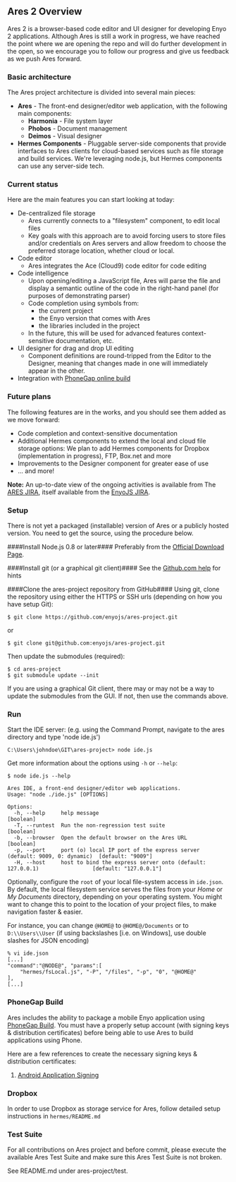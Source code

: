 ## Ares 2 Overview

Ares 2 is a browser-based code editor and UI designer for developing Enyo 2 applications.  Although Ares is still a work in progress, we have reached the point where we are opening the repo and will do further development in the open, so we encourage you to follow our progress and give us feedback as we push Ares forward.

### Basic architecture

The Ares project architecture is divided into several main pieces:

* **Ares** - The front-end designer/editor web application, with the following main components:
	* **Harmonia** - File system layer
	* **Phobos** - Document management
	* **Deimos** - Visual designer
* **Hermes Components** - Pluggable server-side components that provide interfaces to Ares clients for cloud-based services such as file storage and build services.  We're leveraging node.js, but Hermes components can use any server-side tech.

### Current status

Here are the main features you can start looking at today:

* De-centralized file storage
	* Ares currently connects to a "filesystem" component, to edit local files
	* Key goals with this approach are to avoid forcing users to store files and/or credentials on Ares servers and allow freedom to choose the preferred storage location, whether cloud or local.
* Code editor
	* Ares integrates the Ace (Cloud9) code editor for code editing
* Code intelligence
	* Upon opening/editing a JavaScript file, Ares will parse the file and display a semantic outline of the code in the right-hand panel (for purposes of demonstrating parser)
	* Code completion using symbols from:
	  * the current project
	  * the Enyo version that comes with Ares
	  * the libraries included in the project
	* In the future, this will be used for advanced features context-sensitive documentation, etc.
* UI designer for drag and drop UI editing
	* Component definitions are round-tripped from the Editor to the Designer, meaning that changes made in one will immediately appear in the other.
* Integration with [PhoneGap online build](http://build.phonegap.com)
	
### Future plans

The following features are in the works, and you should see them added as we move forward:

* Code completion and context-sensitive documentation
* Additional Hermes components to extend the local and cloud file storage options: We plan to add Hermes components for Dropbox (implementation in progress), FTP, Box.net and more
* Improvements to the Designer component for greater ease of use
* ... and more!

**Note:**  An up-to-date view of the ongoing activities is available from The [ARES JIRA](https://enyojs.atlassian.net/browse/ENYO/component/10302), itself available from the [EnyoJS JIRA](https://enyojs.atlassian.net/browse/ENYO).

### Setup

There is not yet a packaged (installable) version of Ares or a publicly hosted version.  You need to get the source, using the procedure below.

####Install Node.js 0.8 or later####
Preferably from the [Official Download Page](http://nodejs.org/#download).

####Install git (or a graphical git client)####
See the [Github.com help](https://help.github.com/articles/set-up-git) for hints

####Clone the ares-project repository from GitHub####
Using git, clone the repository using either the HTTPS or SSH urls (depending on how you have setup Git):

	$ git clone https://github.com/enyojs/ares-project.git

or

	$ git clone git@github.com:enyojs/ares-project.git

Then update the submodules (required):

	$ cd ares-project
	$ git submodule update --init

If you are using a graphical Git client, there may or may not be a way to update the submodules from the GUI. If not, then use the commands above.

### Run

Start the IDE server: (e.g. using the Command Prompt, navigate to the ares directory and type 'node ide.js')

	C:\Users\johndoe\GIT\ares-project> node ide.js

Get more information about the options using `-h` or `--help`:

	$ node ide.js --help

	Ares IDE, a front-end designer/editor web applications.
	Usage: "node ./ide.js" [OPTIONS]

	Options:
	  -h, --help     help message                                                              [boolean]
	  -T, --runtest  Run the non-regression test suite                                         [boolean]
	  -b, --browser  Open the default browser on the Ares URL                                  [boolean]
	  -p, --port     port (o) local IP port of the express server (default: 9009, 0: dynamic)  [default: "9009"]
	  -H, --host     host to bind the express server onto (default: 127.0.0.1)                 [default: "127.0.0.1"]

Optionally, configure the `root` of your local file-system access in `ide.json`. By default, the local filesystem service serves the files from your _Home_ or _My Documents_ directory, depending on your operating system. You might want to change this to point to the location of your project files, to make navigation faster & easier. 

For instance, you can change `@HOME@` to `@HOME@/Documents` or to `D:\\Users\\User` (if using backslashes [i.e. on Windows], use double slashes for JSON encoding)

	% vi ide.json
	[...]
	"command":"@NODE@", "params":[
		"hermes/fsLocal.js", "-P", "/files", "-p", "0", "@HOME@"
	],
	[...]

### PhoneGap Build

Ares includes the ability to package a mobile Enyo application using [PhoneGap Build](https://build.phonegap.com/).  You must have a properly setup account (with signing keys & distribution certificates) before being able to use Ares to build applications using Phone.

Here are a few references to create the necessary signing keys & distribution certificates:

1. [Android Application Signing](http://developer.android.com/tools/publishing/app-signing.html)

### Dropbox

In order to use Dropbox as storage service for Ares, follow detailed setup instructions in `hermes/README.md`


### Test Suite

For all contributions on Ares project and before commit, please execute the available Ares Test Suite and make sure this Ares Test Suite is not broken.

See README.md under ares-project/test.